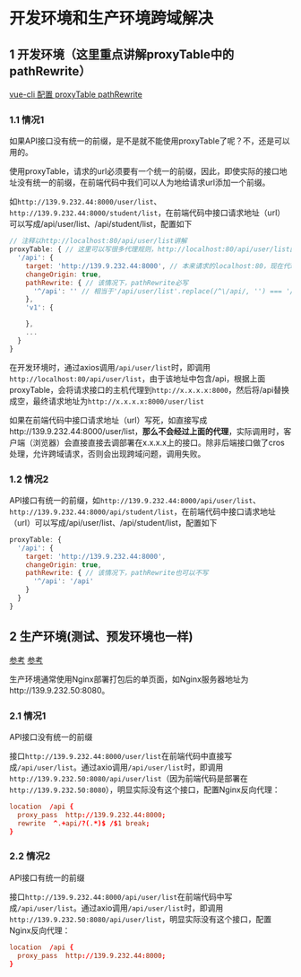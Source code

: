 # 开发环境和生产环境跨域解决

## 1 开发环境（这里重点讲解proxyTable中的pathRewrite）

[vue-cli 配置 proxyTable pathRewrite](https://www.cnblogs.com/wangqiao170/p/9284524.html)

### 1.1 情况1

如果API接口没有统一的前缀，是不是就不能使用proxyTable了呢？不，还是可以用的。

使用proxyTable，请求的url必须要有一个统一的前缀，因此，即使实际的接口地址没有统一的前缀，在前端代码中我们可以人为地给请求url添加一个前缀。

如`http://139.9.232.44:8000/user/list`、`http://139.9.232.44:8000/student/list`，在前端代码中接口请求地址（url）可以写成/api/user/list、/api/student/list，配置如下

```js
// 注释以http://localhost:80/api/user/list讲解
proxyTable: { // 这里可以写很多代理规则，http://localhost:80/api/user/list匹配了第一个规则
  '/api': {
    target: 'http://139.9.232.44:8000', // 本来请求的localhost:80，现在代理到http://139.9.232.44:8000
    changeOrigin: true,
    pathRewrite: { // 该情况下，pathRewrite必写
      '^/api': '' // 相当于'/api/user/list'.replace(/^\/api/, '') === '/user/list'
    },
    'v1': {

    },
    ...
  }
}
```
在开发环境时，通过axios调用`/api/user/list`时，即调用`http://localhost:80/api/user/list`，由于该地址中包含/api，根据上面proxyTable，会将请求接口的主机代理到`http://x.x.x.x:8000`，然后将/api替换成空，最终请求地址为`http://x.x.x.x:8000/user/list`

如果在前端代码中接口请求地址（url）写死，如直接写成http://139.9.232.44:8000/user/list，**那么不会经过上面的代理**，实际调用时，客户端（浏览器）会直接直接去调部署在x.x.x.x上的接口。除非后端接口做了cros处理，允许跨域请求，否则会出现跨域问题，调用失败。

### 1.2 情况2

API接口有统一的前缀，如`http://139.9.232.44:8000/api/user/list`、`http://139.9.232.44:8000/api/student/list`，在前端代码中接口请求地址（url）可以写成/api/user/list、/api/student/list，配置如下

```js
proxyTable: {
  '/api': {
    target: 'http://139.9.232.44:8000',
    changeOrigin: true,
    pathRewrite: { // 该情况下，pathRewrite也可以不写
      '^/api': '/api'
    }
  }
}
```

## 2 生产环境(测试、预发环境也一样)

[参考](https://www.cnblogs.com/zhaohongcheng/p/11250161.html)
[参考](https://blog.csdn.net/zhangqun23/article/details/86685432)

生产环境通常使用Nginx部署打包后的单页面，如Nginx服务器地址为http://139.9.232.50:8080。

### 2.1 情况1

API接口没有统一的前缀

接口`http://139.9.232.44:8000/user/list`在前端代码中直接写成`/api/user/list`。通过axio调用`/api/user/list`时，即调用`http://139.9.232.50:8080/api/user/list`（因为前端代码是部署在`http://139.9.232.50:8080`），明显实际没有这个接口，配置Nginx反向代理：

```conf
location  /api {
  proxy_pass  http://139.9.232.44:8000;
  rewrite  ^.+api/?(.*)$ /$1 break;
}
```

### 2.2 情况2

API接口有统一的前缀

接口`http://139.9.232.44:8000/api/user/list`在前端代码中写成`/api/user/list`。通过axio调用`/api/user/list`时，即调用`http://139.9.232.50:8080/api/user/list`，明显实际没有这个接口，配置Nginx反向代理：

```conf
location  /api {
  proxy_pass  http://139.9.232.44:8000;
}
```
